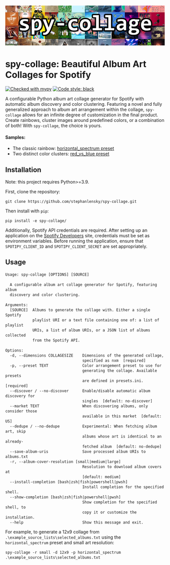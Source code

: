 ![spy-collage logo](images/spy-collage-logo.png)

# spy-collage: Beautiful Album Art Collages for Spotify

[![Checked with mypy](https://img.shields.io/badge/mypy-checked-blue.svg)](http://mypy-lang.org/)
[![Code style: black](https://img.shields.io/badge/code%20style-black-000000.svg)](https://github.com/psf/black)

A configurable Python album art collage generator for Spotify with automatic album discovery and color clustering. Featuring a novel and fully generalized approach to album art arrangement within the collage, `spy-collage` allows for an infinite degree of customization in the final product. Create rainbows, cluster images around predefined colors, or a combination of both! With `spy-collage`, the choice is yours.


#### Samples:

- The classic rainbow: [horizontal_spectrum preset](https://github.com/stephanlensky/spy-collage/blob/main/images/horizontal_spectrum.jpg)
- Two distinct color clusters: [red_vs_blue preset](https://github.com/stephanlensky/spy-collage/blob/main/images/red_vs_blue.jpg)


## Installation

Note: this project requires Python>=3.9.

First, clone the repository:

```
git clone https://github.com/stephanlensky/spy-collage.git
```

Then install with `pip`:

```
pip install -e spy-collage/
```

Additionally, Spotify API credentials are required. After setting up an application on the [Spotify Developers](https://developer.spotify.com/) site, credentials must be set as environment variables. Before running the application, ensure that `SPOTIPY_CLIENT_ID` and `SPOTIPY_CLIENT_SECRET` are set appropriately.

## Usage

```
Usage: spy-collage [OPTIONS] [SOURCE]

  A configurable album art collage generator for Spotify, featuring album
  discovery and color clustering.

Arguments:
  [SOURCE]  Albums to generate the collage with. Either a single Spotify
            playlist URI or a text file containing one of: a list of playlist
            URIs, a list of album URIs, or a JSON list of albums collected
            from the Spotify API.

Options:
  -d, --dimensions COLLAGESIZE    Dimensions of the generated collage,
                                  specified as nxm  [required]
  -p, --preset TEXT               Color arrangement preset to use for
                                  generating the collage. Available presets
                                  are defined in presets.ini.  [required]
  --discover / --no-discover      Enable/disable automatic album discovery for
                                  singles  [default: no-discover]
  --market TEXT                   When discovering albums, only consider those
                                  available in this market  [default: US]
  --dedupe / --no-dedupe          Experimental: When fetching album art, skip
                                  albums whose art is identical to an already-
                                  fetched album  [default: no-dedupe]                    
  --save-album-uris               Save processed album URIs to albums.txt
  -r, --album-cover-resolution [small|medium|large]
                                  Resolution to download album covers at
                                  [default: medium]
  --install-completion [bash|zsh|fish|powershell|pwsh]
                                  Install completion for the specified shell.
  --show-completion [bash|zsh|fish|powershell|pwsh]
                                  Show completion for the specified shell, to
                                  copy it or customize the installation.
  --help                          Show this message and exit.
```

For example, to generate a 12x9 collage from `.\example_source_lists\selected_albums.txt` using the `horizontal_spectrum` preset and small art resolution:

```
spy-collage -r small -d 12x9 -p horizontal_spectrum .\example_source_lists\selected_albums.txt
```
